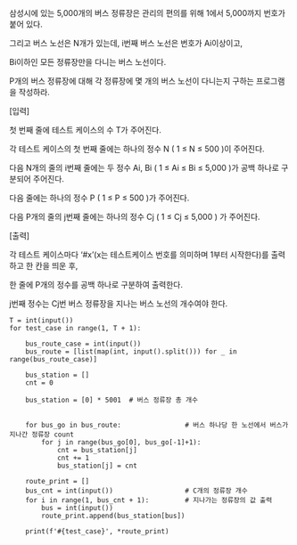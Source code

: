 삼성시에 있는 5,000개의 버스 정류장은 관리의 편의를 위해 1에서 5,000까지 번호가 붙어 있다.

그리고 버스 노선은 N개가 있는데, i번째 버스 노선은 번호가 Ai이상이고,

Bi이하인 모든 정류장만을 다니는 버스 노선이다.

P개의 버스 정류장에 대해 각 정류장에 몇 개의 버스 노선이 다니는지 구하는 프로그램을 작성하라.


[입력]

첫 번째 줄에 테스트 케이스의 수 T가 주어진다.

각 테스트 케이스의 첫 번째 줄에는 하나의 정수 N ( 1 ≤ N ≤ 500 )이 주어진다.

다음 N개의 줄의 i번째 줄에는 두 정수 Ai, Bi ( 1 ≤ Ai ≤ Bi ≤ 5,000 )가 공백 하나로 구분되어 주어진다.

다음 줄에는 하나의 정수 P ( 1 ≤ P ≤ 500 )가 주어진다.

다음 P개의 줄의 j번째 줄에는 하나의 정수 Cj ( 1 ≤ Cj ≤ 5,000 ) 가 주어진다.


[출력]

각 테스트 케이스마다 ‘#x’(x는 테스트케이스 번호를 의미하며 1부터 시작한다)를 출력하고 한 칸을 띄운 후,

한 줄에 P개의 정수를 공백 하나로 구분하여 출력한다.

j번째 정수는 Cj번 버스 정류장을 지나는 버스 노선의 개수여야 한다.


```
T = int(input())
for test_case in range(1, T + 1):

    bus_route_case = int(input())
    bus_route = [list(map(int, input().split())) for _ in range(bus_route_case)]

    bus_station = []
    cnt = 0

    bus_station = [0] * 5001  # 버스 정류장 총 개수


    for bus_go in bus_route:                # 버스 하나당 한 노선에서 버스가 지나간 정류장 count
        for j in range(bus_go[0], bus_go[-1]+1):
            cnt = bus_station[j]
            cnt += 1
            bus_station[j] = cnt

    route_print = []
    bus_cnt = int(input())                  # C개의 정류장 개수
    for i in range(1, bus_cnt + 1):         # 지나가는 정류장의 값 출력
        bus = int(input())
        route_print.append(bus_station[bus])

    print(f'#{test_case}', *route_print)
```